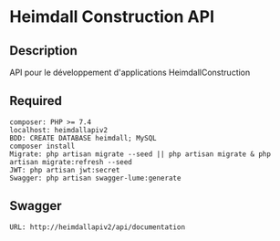 # Heimdall Construction API
## Description
API pour le développement d'applications HeimdallConstruction


## Required
    composer: PHP >= 7.4
    localhost: heimdallapiv2
    BDD: CREATE DATABASE heimdall; MySQL
    composer install
    Migrate: php artisan migrate --seed || php artisan migrate & php artisan migrate:refresh --seed
    JWT: php artisan jwt:secret
    Swagger: php artisan swagger-lume:generate

## Swagger
    URL: http://heimdallapiv2/api/documentation
